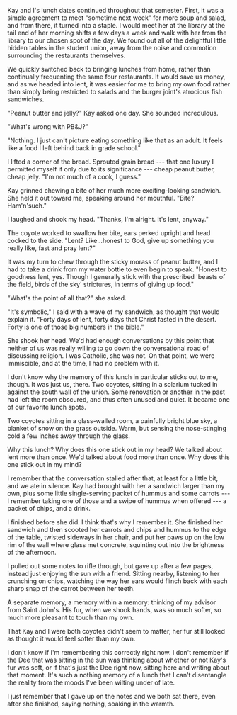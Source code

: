 ---
---

Kay and I's lunch dates continued throughout that semester. First, it was a simple agreement to meet "sometime next week" for more soup and salad, and from there, it turned into a staple. I would meet her at the library at the tail end of her morning shifts a few days a week and walk with her from the library to our chosen spot of the day. We found out all of the delightful little hidden tables in the student union, away from the noise and commotion surrounding the restaurants themselves.

We quickly switched back to bringing lunches from home, rather than continually frequenting the same four restaurants. It would save us money, and as we headed into lent, it was easier for me to bring my own food rather than simply being restricted to salads and the burger joint's atrocious fish sandwiches.

"Peanut butter and jelly?" Kay asked one day. She sounded incredulous.

"What's wrong with PB&J?"

"Nothing. I just can't picture eating something like that as an adult. It feels like a food I left behind back in grade school."

I lifted a corner of the bread. Sprouted grain bread --- that one luxury I permitted myself if only due to its significance --- cheap peanut butter, cheap jelly. "I'm not much of a cook, I guess."

Kay grinned chewing a bite of her much more exciting-looking sandwich. She held it out toward me, speaking around her mouthful. "Bite? Ham'n'such."

I laughed and shook my head. "Thanks, I'm alright. It's lent, anyway."

The coyote worked to swallow her bite, ears perked upright and head cocked to the side. "Lent? Like...honest to God, give up something you really like, fast and pray lent?"

It was my turn to chew through the sticky morass of peanut butter, and I had to take a drink from my water bottle to even begin to speak. "Honest to goodness lent, yes. Though I generally stick with the prescribed 'beasts of the field, birds of the sky' strictures, in terms of giving up food."

"What's the point of all that?" she asked.

"It's symbolic," I said with a wave of my sandwich, as thought that would explain it. "Forty days of lent, forty days that Christ fasted in the desert. Forty is one of those big numbers in the bible."

She shook her head. We'd had enough conversations by this point that neither of us was really willing to go down the conversational road of discussing religion. I was Catholic, she was not. On that point, we were immiscible, and at the time, I had no problem with it.

I don't know why the memory of this lunch in particular sticks out to me, though. It was just us, there. Two coyotes, sitting in a solarium tucked in against the south wall of the union. Some renovation or another in the past had left the room obscured, and thus often unused and quiet. It became one of our favorite lunch spots.

Two coyotes sitting in a glass-walled room, a painfully bright blue sky, a blanket of snow on the grass outside. Warm, but sensing the nose-stinging cold a few inches away through the glass.

Why this lunch? Why does this one stick out in my head? We talked about lent more than once. We'd talked about food more than once. Why does this one stick out in my mind?

I remember that the conversation stalled after that, at least for a little bit, and we ate in silence. Kay had brought with her a sandwich larger than my own, plus some little single-serving packet of hummus and some carrots --- I remember taking one of those and a swipe of hummus when offered --- a packet of chips, and a drink.

I finished before she did. I think that's why I remember it. She finished her sandwich and then scooted her carrots and chips and hummus to the edge of the table, twisted sideways in her chair, and put her paws up on the low rim of the wall where glass met concrete, squinting out into the brightness of the afternoon.

I pulled out some notes to rifle through, but gave up after a few pages, instead just enjoying the sun with a friend. Sitting nearby, listening to her crunching on chips, watching the way her ears would flinch back with each sharp snap of the carrot between her teeth.

A separate memory, a memory within a memory: thinking of my advisor from Saint John's. His fur, when we shook hands, was so much softer, so much more pleasant to touch than my own.

That Kay and I were both coyotes didn't seem to matter, her fur still looked as thought it would feel softer than my own.

I don't know if I'm remembering this correctly right now. I don't remember if the Dee that was sitting in the sun was thinking about whether or not Kay's fur was soft, or if that's just the Dee right now, sitting here and writing about that moment. It's such a nothing memory of a lunch that I can't disentangle the reality from the moods I've been wilting under of late.

I just remember that I gave up on the notes and we both sat there, even after she finished, saying nothing, soaking in the warmth.
